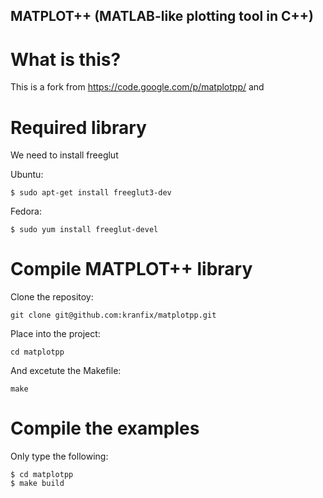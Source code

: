 MATPLOT++ (MATLAB-like plotting tool in C++)
--------------------------------------------

# What is this?

This is a fork from https://code.google.com/p/matplotpp/ and 


# Required library

We need to install freeglut

Ubuntu:

```
$ sudo apt-get install freeglut3-dev
```

Fedora:
```
$ sudo yum install freeglut-devel
```

# Compile MATPLOT++ library

Clone the repositoy:

```
git clone git@github.com:kranfix/matplotpp.git
```

Place into the project:

```
cd matplotpp
```

And excetute the Makefile:
```
make
```

# Compile the examples

Only type the following:

```
$ cd matplotpp
$ make build
```
